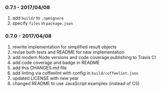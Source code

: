 ### 0.7.1 - 2017/04/08

1. add `build/` to `.npmignore`
2. specify `files` in `package.json`

### 0.7.0 - 2017/04/08

1. rewrite implementation for simplified result objects
2. revise both tests and README for new implementation
3. add modern Node versions and code coverage publishing to Travis CI
4. add code coverage and badge in README
5. add this CHANGES.md file
6. add linting via coffeelint with config in `build/coffeelint.json`
7. updated LICENSE with new year
8. changed README to use JavaScript examples (instead of CS)
